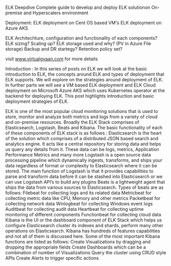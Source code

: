 
ELK Deepdive
Complete guide to develop and deploy ELK solutionon On-premise and Hyperscalers environment

Deployment:
ELK deployment on Cent OS based VM's
ELK deployment on Azure AKS 

ELK Architechture, configuration and functionality of each components?
ELK sizing? Scaling up?
ELK storage used and why? (PV in Azure File storage)
Backup and DR startegy?
Retention policy set?

visit www.virtualgyaan.com for more details


Introduction :
In this series of posts on ELK we will look at the basic introduction to ELK, the concepts around ELK and types of deployment that ELK supports. We will explore on the strategies around deployment of ELK. In further parts we will see a VM based ELK deployment and ELK Cloud deployment on Microsoft Azure AKS which uses Kubernetes operator at the backend for deploying ELK. This post highlights introduction and basic deployment strategies of ELK.


ELK is one of the most popular cloud monitoring solutions that is used to store, monitor and analyze both metrics and logs from a variety of cloud and on-premise resources. Broadly the ELK Stack comprises of Elasticsearch, Logstash, Beats and Kibana. The basic functionality of each of these components of ELK stack is as follows :
Elasticsearch is the heart of the solution which comprises of a distributed JSON based search and analytics engine. It acts like a central repository for storing data and helps us query any details from it.
These data can be logs, metrics, Application Performance Metrics and many more
Logstash is a open source data processing pipeline which dynamically ingests, transforms, and ships your data regardless of format or complexity to Elasticsearch where it can be stored. The main function of Logstash is that it provides capabilities to parse and transform data before it can be stashed into Elasticsearch or we can use Logstash API’s to build any plugins
Beats is a lightweight agent that ships the data from various sources to Elasticsearch. Types of beats are as follows:
Filebeat for collecting logs and its related data
Metricbeat for collecting metric data like CPU, Memory and other metrics
Packetbeat for collecting network data
Winlogbeat for collecting Windows event logs
Auditbeat for collecting audit data
Heartbeat for collecting uptime monitoring of different components
Functionbeat for collecting cloud data
Kibana is the UI or the dashboard component of ELK Stack which helps us configure Elasticsearch cluster its indexes and shards, perform many other operations on Elasticsearch. Kibana has hundreds of features capabilities and not all of them is discussed here. Some of the most important Kibana functions are listed as follows:
Create Visualizations by dragging and dropping the appropriate fields
Create Dashboards which can be a combination of number of Visualizations
Query the cluster using CRUD style APIs
Create Alerts to trigger specific actions
